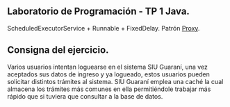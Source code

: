 ## Laboratorio de Programación - TP 1 Java.

ScheduledExecutorService + Runnable + FixedDelay. Patrón [Proxy](https://refactoring.guru/es/design-patterns/proxy).

## Consigna del ejercicio.

Varios usuarios intentan loguearse en el sistema SIU Guaraní, una vez aceptados sus datos de ingreso y ya logueado, estos usuarios pueden solicitar distintos trámites al sistema. SIU Guaraní emplea una caché la cual almacena los trámites más comunes en ella permitiéndole trabajar más rápido que si tuviera que consultar a la base de datos.